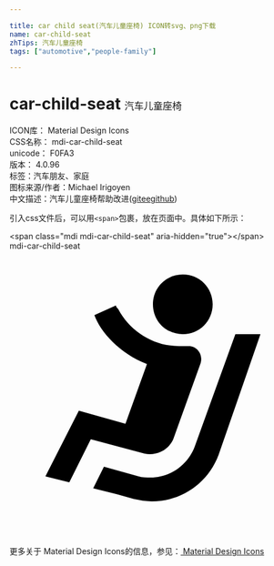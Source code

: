 ```yaml
---

title: car child seat(汽车儿童座椅) ICON转svg、png下载
name: car-child-seat
zhTips: 汽车儿童座椅
tags: ["automotive","people-family"]

---
```


# car-child-seat  <small style="font-size: 60%;font-weight: 100">汽车儿童座椅</small>


<div class="detail-page">
<p>
<span>
ICON库：
<span class="badge-secondary badge">Material Design Icons</span> 
</span>
<br/>
<span>
CSS名称：
<span class="badge-secondary badge">mdi-car-child-seat</span> 
</span>
<br/>
<span>
unicode：
<span class="badge-secondary badge">F0FA3</span> 
<copy-btn content='F0FA3' btn-title=""></copy-btn>
<copy-btn :content='String.fromCodePoint(parseInt("F0FA3", 16))' btn-title="复制U"></copy-btn>
</span>
<br/>
<span>
版本：
<span class="badge-secondary badge">4.0.96</span> 
</span><br/><span>标签：<span class="badge-light badge"><router-link to="/tags/automotive.html">汽车</router-link></span><span class="badge-light badge"><router-link to="/tags/people-family.html">朋友、家庭</router-link></span></span>
<br/>
<span>图标来源/作者：<span class="badge-light badge">Michael Irigoyen</span></span> 
<br/>
<span class="zh-detail">中文描述：<span class="badge-primary badge">汽车儿童座椅</span><span class="help-link"><span>帮助改进</span>(<a href="https://gitee.com/liuwave/icon-helper/edit/master/json/material/car-child-seat.json" target="_blank" rel="noopener noreferrer">gitee</a><a href="https://github.com/liuwave/icon-helper/edit/master/json/material/car-child-seat.json" target="_blank" rel="noopener noreferrer">github</a></span>)</span><br/>
</p>
</div>
<div class="alert alert-dark">
  <i class="mdi mdi-car-child-seat mdi-48px"></i>
  <i class="mdi mdi-car-child-seat mdi-36px"></i>
  <i class="mdi mdi-car-child-seat mdi-24px"></i>
  <i class="mdi mdi-car-child-seat mdi-18px"></i>
</div>
<div>
  <p>引入css文件后，可以用<code>&lt;span&gt;</code>包裹，放在页面中。具体如下所示：    
  </p>
  <div class="alert alert-primary" style="font-size: 14px">
    &lt;span class="mdi mdi-car-child-seat" aria-hidden="true"&gt;&lt;/span&gt;
    <copy-btn content='<span class="mdi mdi-car-child-seat" aria-hidden="true"></span>'></copy-btn>
  </div>
  <div class="alert alert-secondary">
    <i class="mdi mdi-car-child-seat"
    style="font-size: 24px"
    aria-hidden="true"></i> mdi-car-child-seat
    <copy-btn content="mdi-car-child-seat" btn-title="复制图标名称"></copy-btn>
  </div>
</div>
<div id="svg" class="svg-wrap">
<svg xmlns="http://www.w3.org/2000/svg" viewBox="0 0 24 24"><path d="M17 4.5C17 5.9 15.9 7 14.5 7S12 5.9 12 4.5 13.1 2 14.5 2 17 3.1 17 4.5M15 8H14.2C12.1 8 10.1 6.8 9.1 4.9C9 4.8 8.9 4.7 8.9 4.6L7.1 5.4C7.6 6.8 9.2 8.6 11.5 9.5L9.7 14.5L5.8 13.4L3 18.9L5 19.4L6.8 15.8L11.3 17C12.3 17.2 13.3 16.7 13.7 15.8L16 9.4C16.2 8.7 15.7 8 15 8M18.9 7L15.5 16.4C14.9 18 13.4 19 11.8 19C11.5 19 11.1 19 10.8 18.9L7.9 18.1L7 19.9L9 20.4L10.4 20.8C10.9 20.9 11.4 21 11.9 21C14.4 21 16.6 19.5 17.5 17.1L21 7H18.9Z" /></svg>
</div>
<detail full-name='mdi-car-child-seat'></detail>
    
<div><p>更多关于 Material Design Icons的信息，参见：<a target="_blank" href="https://iconhelper.cn/material.html"> Material Design Icons</a>
</p></div>
